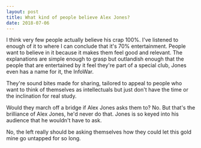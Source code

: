 ```yaml
---
layout: post
title: What kind of people believe Alex Jones?
date: 2018-07-06
---
```


<p>I think very few people actually believe his crap 100%. I've listened to enough of it to where I can conclude that it's 70% entertainment. People want to believe in it because it makes them feel good and relevant. The explanations are simple enough to grasp but outlandish enough that the people that are entertained by it feel they're part of a special club, Jones even has a name for it, the InfoWar.</p><p>They're sound bites made for sharing, tailored to appeal to people who want to think of themselves as intellectuals but just don't have the time or the inclination for real study.</p><p>Would they march off a bridge if Alex Jones asks them to? No. But that's the brilliance of Alex Jones, he'd never do that. Jones is so keyed into his audience that he wouldn't have to ask.</p><p>No, the left really should be asking themselves how they could let this gold mine go untapped for so long.</p>
